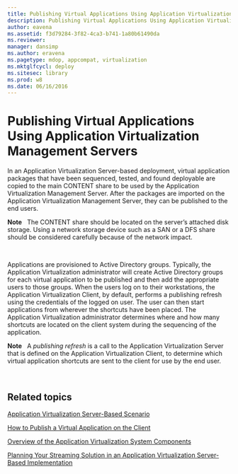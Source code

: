 ```yaml
---
title: Publishing Virtual Applications Using Application Virtualization Management Servers
description: Publishing Virtual Applications Using Application Virtualization Management Servers
author: eavena
ms.assetid: f3d79284-3f82-4ca3-b741-1a80b61490da
ms.reviewer: 
manager: dansimp
ms.author: eravena
ms.pagetype: mdop, appcompat, virtualization
ms.mktglfcycl: deploy
ms.sitesec: library
ms.prod: w8
ms.date: 06/16/2016
---
```



# Publishing Virtual Applications Using Application Virtualization Management Servers


In an Application Virtualization Server-based deployment, virtual application packages that have been sequenced, tested, and found deployable are copied to the main CONTENT share to be used by the Application Virtualization Management Server. After the packages are imported on the Application Virtualization Management Server, they can be published to the end users.

**Note**  
The CONTENT share should be located on the server’s attached disk storage. Using a network storage device such as a SAN or a DFS share should be considered carefully because of the network impact.

 

Applications are provisioned to Active Directory groups. Typically, the Application Virtualization administrator will create Active Directory groups for each virtual application to be published and then add the appropriate users to those groups. When the users log on to their workstations, the Application Virtualization Client, by default, performs a publishing refresh using the credentials of the logged on user. The user can then start applications from wherever the shortcuts have been placed. The Application Virtualization administrator determines where and how many shortcuts are located on the client system during the sequencing of the application.

**Note**  
A *publishing refresh* is a call to the Application Virtualization Server that is defined on the Application Virtualization Client, to determine which virtual application shortcuts are sent to the client for use by the end user.

 

## Related topics


[Application Virtualization Server-Based Scenario](application-virtualization-server-based-scenario.md)

[How to Publish a Virtual Application on the Client](how-to-publish-a-virtual-application-on-the-client.md)

[Overview of the Application Virtualization System Components](overview-of-the-application-virtualization-system-components.md)

[Planning Your Streaming Solution in an Application Virtualization Server-Based Implementation](planning-your-streaming-solution-in-an-application-virtualization-server-based-implementation.md)

 

 





